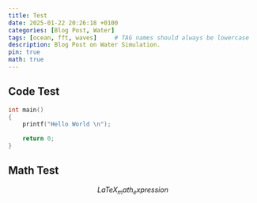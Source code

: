 ```yaml
---
title: Test
date: 2025-01-22 20:26:18 +0100
categories: [Blog Post, Water]
tags: [ocean, fft, waves]     # TAG names should always be lowercase
description: Blog Post on Water Simulation.
pin: true
math: true
---
```


## Code Test

```cpp
int main() 
{
    printf("Hello World \n");

    return 0;
}
```

## Math Test

$$
\begin{equation}
  LaTeX_math_expression
  \label{eq:label_name}
\end{equation}
$$